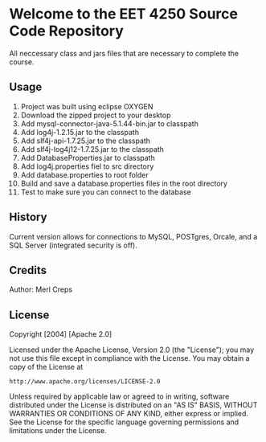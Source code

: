 # Welcome to the EET 4250 Source Code Repository

All neccessary class and jars files that are necessary to complete the course.

## Usage
1. Project was built using eclipse OXYGEN
2. Download the zipped project to your desktop
3. Add mysql-connector-java-5.1.44-bin.jar to classpath
4. Add log4j-1.2.15.jar to the classpath 
4. Add slf4j-api-1.7.25.jar to the classpath
5. Add slf4j-log4j12-1.7.25.jar to the classpath
6. Add DatabaseProperties.jar to classpath
7. Add log4j.properties fiel to src directory
8. Add database.properties to root folder
9. Build and save a database.properties files in the root directory
10. Test to make sure you can connect to the database

## History

Current version allows for connections to MySQL, POSTgres, Orcale, and a SQL Server (integrated security is off).

## Credits

Author: Merl Creps

## License
Copyright [2004] [Apache 2.0]

Licensed under the Apache License, Version 2.0 (the "License");
you may not use this file except in compliance with the License.
You may obtain a copy of the License at

    http://www.apache.org/licenses/LICENSE-2.0

Unless required by applicable law or agreed to in writing, software
distributed under the License is distributed on an "AS IS" BASIS,
WITHOUT WARRANTIES OR CONDITIONS OF ANY KIND, either express or implied.
See the License for the specific language governing permissions and
limitations under the License.


